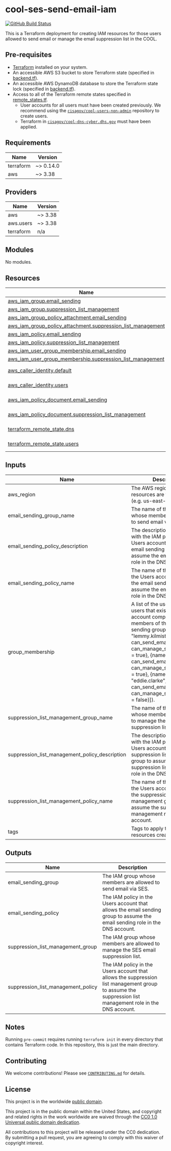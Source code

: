 # cool-ses-send-email-iam #

[![GitHub Build Status](https://github.com/cisagov/cool-ses-send-email-iam/workflows/build/badge.svg)](https://github.com/cisagov/cool-ses-send-email-iam/actions)

This is a Terraform deployment for creating IAM resources for those
users allowed to send email or manage the email suppression list in
the COOL.

## Pre-requisites ##

- [Terraform](https://www.terraform.io/) installed on your system.
- An accessible AWS S3 bucket to store Terraform state
  (specified in [backend.tf](backend.tf)).
- An accessible AWS DynamoDB database to store the Terraform state lock
  (specified in [backend.tf](backend.tf)).
- Access to all of the Terraform remote states specified in
  [remote_states.tf](remote_states.tf).
  - User accounts for all users must have been created previously.  We
  recommend using the
  [`cisagov/cool-users-non-admin`](https://github.com/cisagov/cool-users-non-admin)
  repository to create users.
  - Terraform in
  [`cisagov/cool-dns-cyber.dhs.gov`](https://github.com/cisagov/cool-dns-cyber.dhs.gov)
  must have been applied.

## Requirements ##

| Name | Version |
|------|---------|
| terraform | ~> 0.14.0 |
| aws | ~> 3.38 |

## Providers ##

| Name | Version |
|------|---------|
| aws | ~> 3.38 |
| aws.users | ~> 3.38 |
| terraform | n/a |

## Modules ##

No modules.

## Resources ##

| Name | Type |
|------|------|
| [aws_iam_group.email_sending](https://registry.terraform.io/providers/hashicorp/aws/latest/docs/resources/iam_group) | resource |
| [aws_iam_group.suppression_list_management](https://registry.terraform.io/providers/hashicorp/aws/latest/docs/resources/iam_group) | resource |
| [aws_iam_group_policy_attachment.email_sending](https://registry.terraform.io/providers/hashicorp/aws/latest/docs/resources/iam_group_policy_attachment) | resource |
| [aws_iam_group_policy_attachment.suppression_list_management](https://registry.terraform.io/providers/hashicorp/aws/latest/docs/resources/iam_group_policy_attachment) | resource |
| [aws_iam_policy.email_sending](https://registry.terraform.io/providers/hashicorp/aws/latest/docs/resources/iam_policy) | resource |
| [aws_iam_policy.suppression_list_management](https://registry.terraform.io/providers/hashicorp/aws/latest/docs/resources/iam_policy) | resource |
| [aws_iam_user_group_membership.email_sending](https://registry.terraform.io/providers/hashicorp/aws/latest/docs/resources/iam_user_group_membership) | resource |
| [aws_iam_user_group_membership.suppression_list_management](https://registry.terraform.io/providers/hashicorp/aws/latest/docs/resources/iam_user_group_membership) | resource |
| [aws_caller_identity.default](https://registry.terraform.io/providers/hashicorp/aws/latest/docs/data-sources/caller_identity) | data source |
| [aws_caller_identity.users](https://registry.terraform.io/providers/hashicorp/aws/latest/docs/data-sources/caller_identity) | data source |
| [aws_iam_policy_document.email_sending](https://registry.terraform.io/providers/hashicorp/aws/latest/docs/data-sources/iam_policy_document) | data source |
| [aws_iam_policy_document.suppression_list_management](https://registry.terraform.io/providers/hashicorp/aws/latest/docs/data-sources/iam_policy_document) | data source |
| [terraform_remote_state.dns](https://registry.terraform.io/providers/hashicorp/terraform/latest/docs/data-sources/remote_state) | data source |
| [terraform_remote_state.users](https://registry.terraform.io/providers/hashicorp/terraform/latest/docs/data-sources/remote_state) | data source |

## Inputs ##

| Name | Description | Type | Default | Required |
|------|-------------|------|---------|:--------:|
| aws\_region | The AWS region in which resources are to be created (e.g. us-east-1). | `string` | `"us-east-1"` | no |
| email\_sending\_group\_name | The name of the IAM group whose members are allowed to send email via SES. | `string` | `"SES_cyber.dhs.gov_emailers"` | no |
| email\_sending\_policy\_description | The description to associate with the IAM policy in the Users account that allows the email sending group to assume the email sending role in the DNS account. | `string` | `"Allows the email sending group to assume the email sending role in the DNS account."` | no |
| email\_sending\_policy\_name | The name of the IAM policy in the Users account that allows the email sending group to assume the email sending role in the DNS account. | `string` | `"DNS-AssumeSesSendEmail-cyber.dhs.gov"` | no |
| group\_membership | A list of the usernames of users that exist in the Users account comprising the members of the email sending group (e.g. [{name = "lemmy.kilmister", can\_send\_email = true, can\_manage\_suppression\_list = true}, {name = "phil.taylor", can\_send\_email = false, can\_manage\_suppression\_list = true}, {name = "eddie.clarke", can\_send\_email = true, can\_manage\_suppression\_list = false}]). | `list(object({ name = string, can_send_email = bool, can_manage_suppression_list = bool }))` | n/a | yes |
| suppression\_list\_management\_group\_name | The name of the IAM group whose members are allowed to manage the SES email suppression list. | `string` | `"SES_cyber.dhs.gov_suppression_list_managers"` | no |
| suppression\_list\_management\_policy\_description | The description to associate with the IAM policy in the Users account that allows the suppression list management group to assume the suppression list management role in the DNS account. | `string` | `"Allows the suppression list management group to assume the suppression list management role in the DNS account."` | no |
| suppression\_list\_management\_policy\_name | The name of the IAM policy in the Users account that allows the suppression list management group to assume the suppression list management role in the DNS account. | `string` | `"DNS-AssumeSesManageSuppressionList-cyber.dhs.gov"` | no |
| tags | Tags to apply to all AWS resources created. | `map(string)` | `{}` | no |

## Outputs ##

| Name | Description |
|------|-------------|
| email\_sending\_group | The IAM group whose members are allowed to send email via SES. |
| email\_sending\_policy | The IAM policy in the Users account that allows the email sending group to assume the email sending role in the DNS account. |
| suppression\_list\_management\_group | The IAM group whose members are allowed to manage the SES email suppression list. |
| suppression\_list\_management\_policy | The IAM policy in the Users account that allows the suppression list management group to assume the suppression list management role in the DNS account. |

## Notes ##

Running `pre-commit` requires running `terraform init` in every directory that
contains Terraform code. In this repository, this is just the main directory.

## Contributing ##

We welcome contributions!  Please see [`CONTRIBUTING.md`](CONTRIBUTING.md) for
details.

## License ##

This project is in the worldwide [public domain](LICENSE).

This project is in the public domain within the United States, and
copyright and related rights in the work worldwide are waived through
the [CC0 1.0 Universal public domain
dedication](https://creativecommons.org/publicdomain/zero/1.0/).

All contributions to this project will be released under the CC0
dedication. By submitting a pull request, you are agreeing to comply
with this waiver of copyright interest.
